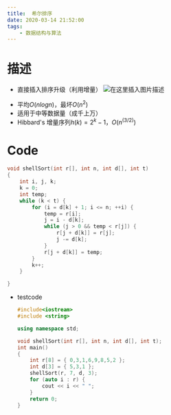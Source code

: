 ```yaml
---
title:  希尔排序
date: 2020-03-14 21:52:00
tags:
	- 数据结构与算法
---
```

# 描述
- 直接插入排序升级（利用增量）
  ![在这里插入图片描述](https://img-blog.csdnimg.cn/20200314214647574.png?x-oss-process=image/watermark,type_ZmFuZ3poZW5naGVpdGk,shadow_10,text_aHR0cHM6Ly9ibG9nLmNzZG4ubmV0L3dlaXhpbl80MzQ4ODk1OA==,size_16,color_FFFFFF,t_70)

<!--more-->
- 平均$O(nlogn)$，最坏$O(n^2)$
- 适用于中等数据量（成千上万）
- Hibbard's 增量序列$h(k)=2^k-1$，$O(n^(3/2))$
# Code
```cpp
void shellSort(int r[], int n, int d[], int t)
{
	int i, j, k;
	k = 0;
	int temp;
	while (k < t) {
		for (i = d[k] + 1; i <= n; ++i) {
			temp = r[i];
			j = i - d[k];
			while (j > 0 && temp < r[j]) {
				r[j + d[k]] = r[j];
				j -= d[k];
			}
			r[j + d[k]] = temp;
		}
		k++;
	}

}
```
- testcode

	```cpp
	#include<iostream>
	#include <string>
	
	using namespace std;
	
	void shellSort(int r[], int n, int d[], int t);
	int main()
	{
		int r[8] = { 0,3,1,6,9,8,5,2 };
		int d[3] = { 5,3,1 };
		shellSort(r, 7, d, 3);
		for (auto i : r) {
			cout << i << " ";
		}
		return 0;
	}
	```

